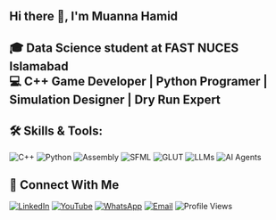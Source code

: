 ## Hi there 👋, I'm Muanna Hamid

🎓 Data Science student at FAST NUCES Islamabad  
💻 C++ Game Developer | Python Programer | Simulation Designer | Dry Run Expert  
---
## 🛠️ Skills & Tools:

![C++](https://img.shields.io/badge/C++-00599C?style=for-the-badge&logo=c%2B%2B&logoColor=white)
![Python](https://img.shields.io/badge/Python-3776AB?style=for-the-badge&logo=python&logoColor=white)
![Assembly](https://img.shields.io/badge/Assembly-6E4C13?style=for-the-badge&logo=asm&logoColor=white)
![SFML](https://img.shields.io/badge/SFML-8CC445?style=for-the-badge&logo=sfml&logoColor=white)
![GLUT](https://img.shields.io/badge/GLUT-000000?style=for-the-badge)
![LLMs](https://img.shields.io/badge/LLMs-FF6F00?style=for-the-badge&logo=openai&logoColor=white)
![AI Agents](https://img.shields.io/badge/AI%20Agents-FF4500?style=for-the-badge&logo=robotframework&logoColor=white) 


## 🔗 Connect With Me

[![LinkedIn](https://img.shields.io/badge/LinkedIn-0077B5?style=for-the-badge&logo=linkedin&logoColor=white)](https://linkedin.com/in/moanaXds)
[![YouTube](https://img.shields.io/badge/YouTube-FF0000?style=for-the-badge&logo=youtube&logoColor=white)](https://www.youtube.com/@moanaXds)
[![WhatsApp](https://img.shields.io/badge/WhatsApp-25D366?style=for-the-badge&logo=whatsapp&logoColor=white)](https://wa.me/923301366633)
[![Email](https://img.shields.io/badge/Email-D14836?style=for-the-badge&logo=gmail&logoColor=white)](mailto:i242593@isb.nu.edu.pk)
![Profile Views](https://komarev.com/ghpvc/?username=YOURUSERNAME&color=blue&style=for-the-badge)
